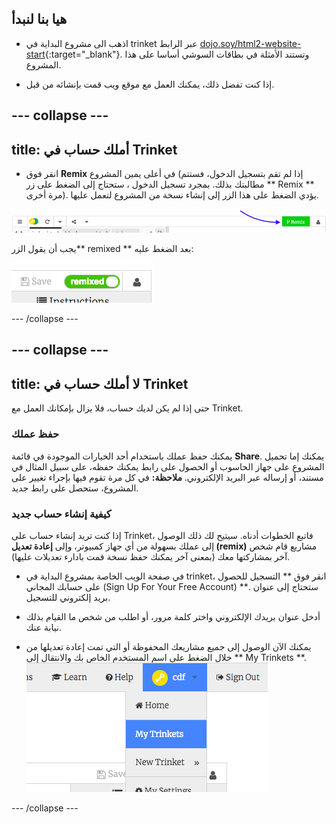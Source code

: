 ## هيا بنا لنبدأ

- اذهب الى مشروع البداية في trinket عبر الرابط [dojo.soy/html2-website-start](http://dojo.soy/html2-website-start){:target="_blank"}. وتستند الأمثلة في بطاقات السوشي أساسا على هذا المشروع.

- إذا كنت تفضل ذلك، يمكنك العمل مع موقع ويب قمت بإنشائه من قبل.

## \--- collapse \---

## title: أملك حساب في Trinket

- انقر فوق **Remix** في أعلى يمين المشروع (إذا لم تقم بتسجيل الدخول، فستتم مطالبتك بذلك. بمجرد تسجيل الدخول ، ستحتاج إلى الضغط على زر ** Remix ** مرة أخرى). يؤدي الضغط على هذا الزر إلى إنشاء نسخة من المشروع لتعمل عليها. 

![زر Remix](images/tktRemixButtonArrow.png)

يجب أن يقول الزر** remixed ** بعد الضغط عليه:

![الزر يقول الآن " remixed"](images/tktRemixedSmall.png)

\--- /collapse \---

## \--- collapse \---

## title: لا أملك حساب في Trinket

حتى إذا لم يكن لديك حساب، فلا يزال بإمكانك العمل مع Trinket.

### حفظ عملك

يمكنك حفظ عملك باستخدام أحد الخيارات الموجودة في قائمة **Share**. يمكنك إما تحميل المشروع على جهاز الحاسوب أو الحصول على رابط يمكنك حفظه، على سبيل المثال في مستند، أو إرساله عبر البريد الإلكتروني. **ملاحظة:** في كل مرة تقوم فيها بإجراء تغيير على المشروع، ستحصل على رابط جديد.

### كيفية إنشاء حساب جديد

إذا كنت تريد إنشاء حساب على Trinket، فاتبع الخطوات أدناه. سيتيح لك ذلك الوصول إلى عملك بسهولة من أي جهاز كمبيوتر، وإلى **إعادة تعديل (remix)** مشاريع قام شخص آخر بمشاركتها معك (بمعنى آخر يمكنك حفظ نسخة قمت بادارء تعديلات عليها).

- في صفحة الويب الخاصة بمشروع البداية في trinket، انقر فوق ** التسجيل للحصول على حسابك المجاني (Sign Up For Your Free Account) **. ستحتاج إلى عنوان بريد إلكتروني للتسجيل.

- أدخل عنوان بريدك الإلكتروني واختر كلمة مرور، أو اطلب من شخص ما القيام بذلك نيابة عنك.

- يمكنك الآن الوصول إلى جميع مشاريعك المحفوظة أو التي تمت إعادة تعديلها من خلال الضغط على اسم المستخدم الخاص بك والانتقال إلى ** My Trinkets **. !["My Trinkets" عنصر القائمة](images/myTrinketsMenu.png)

\--- /collapse \---